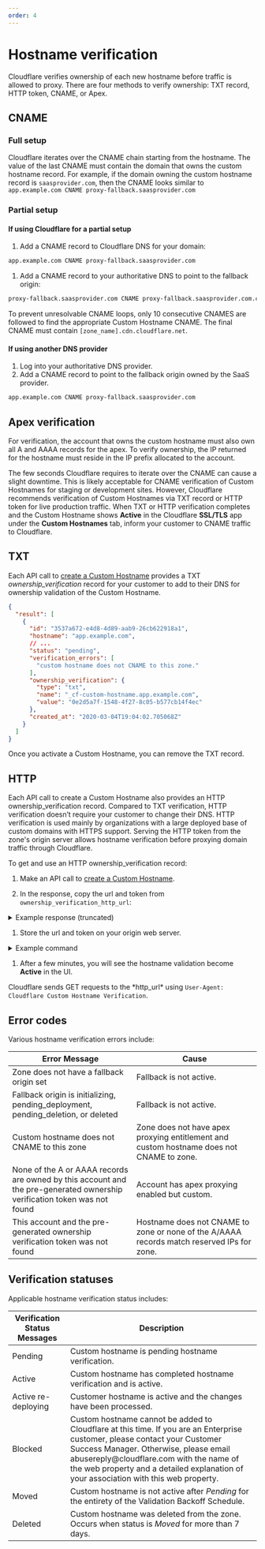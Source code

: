 ```yaml
---
order: 4
---
```


# Hostname verification

Cloudflare verifies ownership of each new hostname before traffic is allowed to proxy.   There are four methods to verify ownership: TXT record, HTTP token, CNAME, or Apex.

## CNAME

### Full setup

Cloudflare iterates over the CNAME chain starting from the hostname.  The value of the last CNAME must contain the domain that owns the custom hostname record.  For example, if the domain owning the custom hostname record is `saasprovider.com`, then the CNAME looks similar to `app.example.com CNAME proxy-fallback.saasprovider.com`

### Partial setup

#### If using Cloudflare for a partial setup

1. Add a CNAME record to Cloudflare DNS for your domain:

  ```txt
  app.example.com CNAME proxy-fallback.saasprovider.com
  ```

1. Add a CNAME record to your authoritative DNS to point to the fallback origin:

  ```txt
  proxy-fallback.saasprovider.com CNAME proxy-fallback.saasprovider.com.cdn.cloudflare.net
  ```

<Aside type="warning" header="Warning:">To prevent unresolvable CNAME loops, only 10 consecutive CNAMES are followed to find the appropriate Custom Hostname CNAME. The final CNAME must contain <code class="InlineCode">[zone_name].cdn.cloudflare.net</code>.</Aside>

#### If using another DNS provider

1. Log into your authoritative DNS provider.
1. Add a CNAME record to point to the fallback origin owned by the SaaS provider.

  ```txt
  app.example.com CNAME proxy-fallback.saasprovider.com
  ```

## Apex verification

For verification, the account that owns the custom hostname must also own all A and AAAA records for the apex.  To verify ownership, the IP returned for the hostname must reside in the IP prefix allocated to the account.

The few seconds Cloudflare requires to iterate over the CNAME can cause a slight downtime.  This is likely acceptable for CNAME verification of Custom Hostnames for staging or development sites. However, Cloudflare recommends verification of Custom Hostnames via TXT record or HTTP token for live production traffic.  When TXT or HTTP verification completes and the Custom Hostname shows __Active__ in the Cloudflare __SSL/TLS__ app under the __Custom Hostnames__ tab, inform your customer to CNAME traffic to Cloudflare.

## TXT

Each API call to [create a Custom Hostname](https://api.cloudflare.com/#custom-hostname-for-a-zone-create-custom-hostname) provides a TXT *ownership_verification* record for your customer to add to their DNS for ownership validation of the Custom Hostname.

```json
{
  "result": [
    {
      "id": "3537a672-e4d8-4d89-aab9-26cb622918a1",
      "hostname": "app.example.com",
      // ...
      "status": "pending",
      "verification_errors": [
        "custom hostname does not CNAME to this zone."
      ],
      "ownership_verification": {
        "type": "txt",
        "name": "_cf-custom-hostname.app.example.com",
        "value": "0e2d5a7f-1548-4f27-8c05-b577cb14f4ec"
      },
      "created_at": "2020-03-04T19:04:02.705068Z"
    }
  ]
}
```
<Aside header="Note">
Once you activate a Custom Hostname, you can remove the TXT record.
</Aside>

## HTTP

Each API call to create a Custom Hostname also provides an HTTP ownership_verification record. Compared to TXT verification, HTTP verification doesn’t require your customer to change their DNS. HTTP verification is used mainly by organizations with a large deployed base of custom domains with HTTPS support. Serving the HTTP token from the zone's origin server allows hostname verification before proxying domain traffic through Cloudflare.

To get and use an HTTP ownership_verification record:

1. Make an API call to [create a Custom Hostname](https://api.cloudflare.com/#custom-hostname-for-a-zone-create-custom-hostname).

1. In the response, copy the url and token from `ownership_verification_http_url`:

  <details>
  <summary>Example response (truncated)</summary>
  <div>

  ```json
  {
    "result": [
      {
        "id": "24c8c68e-bec2-49b6-868e-f06373780630",
        "hostname": "app.example.com",
        // ...
        "ownership_verification_http": {
          "http_url": "http://app.example.com/.well-known/cf-custom-hostname-challenge/24c8c68e-bec2-49b6-868e-f06373780630",
          "http_body": "48b409f6-c886-406b-8cbc-0fbf59983555"
        },
        "created_at": "2020-03-04T20:06:04.117122Z"
      }
    ]
  }
  ```
  </div>
  </details>

1. Store the url and token on your origin web server.

  <details>
  <summary>Example command</summary>
  <div>

  ```sh
  $ location "/.well-known/cf-custom-hostname-challenge/24c8c68e-bec2-49b6-868e-f06373780630" {
  $      return 200 "48b409f6-c886-406b-8cbc-0fbf59983555\n";
  $  }
  ```
  </div>
  </details>

1. After a few minutes, you will see the hostname validation become **Active** in the UI.

<Aside>Cloudflare sends GET requests to the *http_url* using <code>User-Agent: Cloudflare Custom Hostname Verification</code>.</Aside>

## Error codes
Various hostname verification errors include:

<TableWrap>
<table style='table-layout:fixed; width:100%'>
<thead>
<tr>
<th>Error Message</th>
<th>Cause</th>
</tr>
</thead>
<tbody>
<tr>
<td style='width:50%; word-wrap:break-word; white-space:normal'>Zone does not have a fallback origin set</td>
<td>Fallback is not active.</td>
</tr>
<tr>
<td style='width:50%; word-wrap:break-word; white-space:normal'>Fallback origin is initializing, pending_deployment, pending_deletion, or deleted</td>
<td>Fallback is not active.</td>
</tr>
<tr>
<td style='width:50%; word-wrap:break-word; white-space:normal'>Custom hostname does not CNAME to this zone</td>
<td>Zone does not have apex proxying entitlement and custom hostname does not CNAME to zone.</td>
</tr>
<tr>
<td style='width:50%; word-wrap:break-word; white-space:normal'>None of the A or AAAA records are owned by this account and the pre-generated ownership verification token was not found</td>
<td>Account has apex proxying enabled but custom.</td>
</tr>
<tr>
<td style='width:50%; word-wrap:break-word; white-space:normal'>This account and the pre-generated ownership verification token was not found</td>
<td>Hostname does not CNAME to zone or none of the A/AAAA records match reserved IPs for zone.</td>
</tr>
</tbody>
</table>
</TableWrap>

## Verification statuses

Applicable hostname verification status includes:

<TableWrap>
<table>
<thead>
<tr>
<th>Verification Status Messages</th>
<th>Description</th>
</tr>
</thead>
<tbody>
<tr>
<td>Pending</td>
<td>Custom hostname is pending hostname verification.</td>
</tr>
<tr>
<td>Active</td>
<td>Custom hostname has completed hostname verification and is active.</td>
</tr>
<tr>
<td>Active re-deploying</td>
<td>Customer hostname is active and the changes have been processed.</td>
</tr>
<tr>
<td>Blocked</td>
<td>Custom hostname cannot be added to Cloudflare at this time. If you are an Enterprise customer, please contact your Customer Success Manager. Otherwise, please email abusereply@cloudflare.com with the name of the web property and a detailed explanation of your association with this web property.</td>
</tr>
<tr>
<td>Moved</td>
<td>Custom hostname is not active after <em>Pending</em> for the entirety of the Validation Backoff Schedule.</td>
</tr>
<tr>
<td>Deleted</td>
<td>Custom hostname was deleted from the zone. Occurs when status is <em>Moved</em> for more than 7 days.</td>
</tr>
</tbody>
</table>
</TableWrap>
